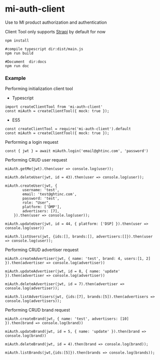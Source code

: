 # mi-auth-client
Use to MI product authorization and authentication  

Client Tool only supports [Strapi]("https://strapi.io/") by default for now
```
npm install

#compile typescript dir:dist/main.js
npm run build

#Document  dir:docs
npm run doc
```

### Example
Performing initialization client tool
- Typescript
```+=typescript
import createClientTool from 'mi-auth-client'
const miAuth = createClientTool({ mock: true });
```
- ES5
```+=javascript
const createClientTool = require('mi-auth-client').default
const miAuth = createClientTool({ mock: true });
```
Performing a login request
```+=javascript
const { jwt } = await miAuth.login('email@ghtinc.com', 'password')
```
Performing CRUD user request
```+=javascript
miAuth.getMe(jwt).then(user => console.log(user));

miAuth.deleteUser(jwt, id = 43).then(user => console.log(user));

miAuth.createUser(jwt, {
        username: 'test',
        email: 'test@ghtinc.com',
        password: 'test',
        role: "User",
        platform: ['DMP'],
        advertisers: [7],
    }).then(user => console.log(user));

miAuth.updateUser(jwt, id = 44, { platform: ['DSP] }).then(user => console.log(user))

miAuth.listUsers(jwt, {ids:[], brands:[], advertisers:[]}).then(user => console.log(user));
```

Performing CRUD advertiser request
```+=javascript
miAuth.createAdvertiser(jwt, { name: 'test', brand: 4, users:[1, 2] }).then(advertiser => console.log(advertiser))

miAuth.updateAdvertiser(jwt, id = 8, { name: 'update' }).then(advertiser => console.log(advertiser))

miAuth.deleteAdvertiser(jwt, id = 7).then(advertiser => console.log(advertiser));

miAuth.listAdvertisers(jwt, {ids:[7], brands:[5]).then(advertisers => console.log(advertisers));
```

Performing CRUD brand request
```+=javascript
miAuth.createBrand(jwt, { name: 'test', advertisers: [10] }).then(brand => console.log(brand))

miAuth.updateBrand(jwt, id = 5, { name: 'update' }).then(brand => console.log(brand))

miAuth.deleteBrand(jwt, id = 4).then(brand => console.log(brand));

miAuth.listBrands(jwt,{ids:[5]}).then(brands => console.log(brands));
```